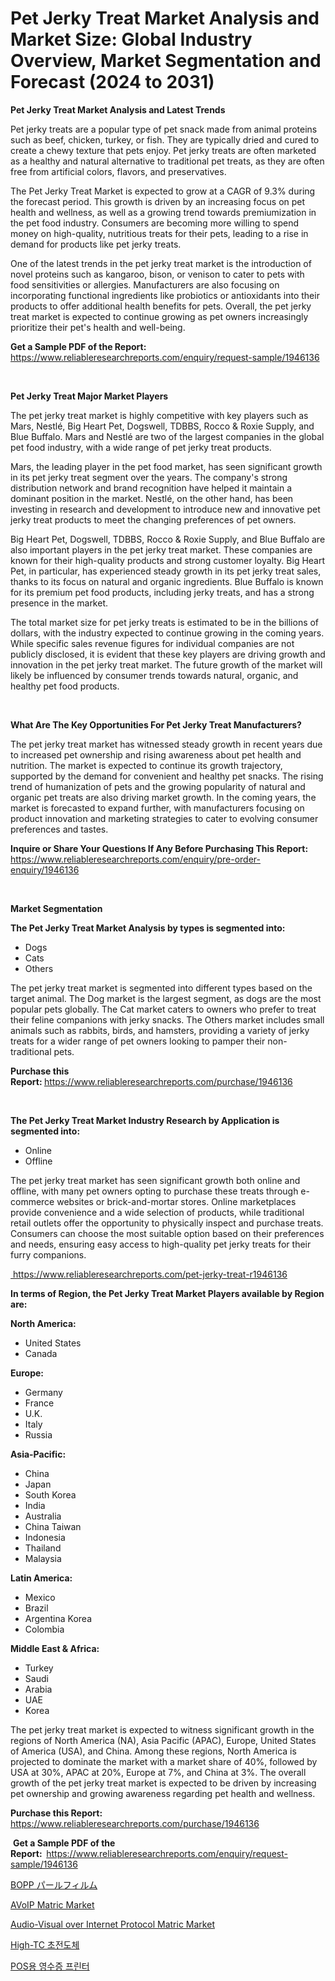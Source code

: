 <p><h1>Pet Jerky Treat Market Analysis and Market Size: Global Industry Overview, Market Segmentation and Forecast (2024 to 2031)</h1></p><p><strong>Pet Jerky Treat Market Analysis and Latest Trends</strong></p>
<p><p>Pet jerky treats are a popular type of pet snack made from animal proteins such as beef, chicken, turkey, or fish. They are typically dried and cured to create a chewy texture that pets enjoy. Pet jerky treats are often marketed as a healthy and natural alternative to traditional pet treats, as they are often free from artificial colors, flavors, and preservatives.</p><p>The Pet Jerky Treat Market is expected to grow at a CAGR of 9.3% during the forecast period. This growth is driven by an increasing focus on pet health and wellness, as well as a growing trend towards premiumization in the pet food industry. Consumers are becoming more willing to spend money on high-quality, nutritious treats for their pets, leading to a rise in demand for products like pet jerky treats.</p><p>One of the latest trends in the pet jerky treat market is the introduction of novel proteins such as kangaroo, bison, or venison to cater to pets with food sensitivities or allergies. Manufacturers are also focusing on incorporating functional ingredients like probiotics or antioxidants into their products to offer additional health benefits for pets. Overall, the pet jerky treat market is expected to continue growing as pet owners increasingly prioritize their pet's health and well-being.</p></p>
<p><strong>Get a Sample PDF of the Report:&nbsp;</strong> <a href="https://www.reliableresearchreports.com/enquiry/request-sample/1946136">https://www.reliableresearchreports.com/enquiry/request-sample/1946136</a></p>
<p>&nbsp;</p>
<p><strong>Pet Jerky Treat Major Market Players</strong></p>
<p><p>The pet jerky treat market is highly competitive with key players such as Mars, Nestlé, Big Heart Pet, Dogswell, TDBBS, Rocco & Roxie Supply, and Blue Buffalo. Mars and Nestlé are two of the largest companies in the global pet food industry, with a wide range of pet jerky treat products.</p><p>Mars, the leading player in the pet food market, has seen significant growth in its pet jerky treat segment over the years. The company's strong distribution network and brand recognition have helped it maintain a dominant position in the market. Nestlé, on the other hand, has been investing in research and development to introduce new and innovative pet jerky treat products to meet the changing preferences of pet owners.</p><p>Big Heart Pet, Dogswell, TDBBS, Rocco & Roxie Supply, and Blue Buffalo are also important players in the pet jerky treat market. These companies are known for their high-quality products and strong customer loyalty. Big Heart Pet, in particular, has experienced steady growth in its pet jerky treat sales, thanks to its focus on natural and organic ingredients. Blue Buffalo is known for its premium pet food products, including jerky treats, and has a strong presence in the market.</p><p>The total market size for pet jerky treats is estimated to be in the billions of dollars, with the industry expected to continue growing in the coming years. While specific sales revenue figures for individual companies are not publicly disclosed, it is evident that these key players are driving growth and innovation in the pet jerky treat market. The future growth of the market will likely be influenced by consumer trends towards natural, organic, and healthy pet food products.</p></p>
<p>&nbsp;</p>
<p><strong>What Are The Key Opportunities For Pet Jerky Treat Manufacturers?</strong></p>
<p><p>The pet jerky treat market has witnessed steady growth in recent years due to increased pet ownership and rising awareness about pet health and nutrition. The market is expected to continue its growth trajectory, supported by the demand for convenient and healthy pet snacks. The rising trend of humanization of pets and the growing popularity of natural and organic pet treats are also driving market growth. In the coming years, the market is forecasted to expand further, with manufacturers focusing on product innovation and marketing strategies to cater to evolving consumer preferences and tastes.</p></p>
<p><strong>Inquire or Share Your Questions If Any Before Purchasing This Report:</strong> <a href="https://www.reliableresearchreports.com/enquiry/pre-order-enquiry/1946136">https://www.reliableresearchreports.com/enquiry/pre-order-enquiry/1946136</a></p>
<p>&nbsp;</p>
<p><strong>Market Segmentation</strong></p>
<p><strong>The Pet Jerky Treat Market Analysis by types is segmented into:</strong></p>
<p><ul><li>Dogs</li><li>Cats</li><li>Others</li></ul></p>
<p><p>The pet jerky treat market is segmented into different types based on the target animal. The Dog market is the largest segment, as dogs are the most popular pets globally. The Cat market caters to owners who prefer to treat their feline companions with jerky snacks. The Others market includes small animals such as rabbits, birds, and hamsters, providing a variety of jerky treats for a wider range of pet owners looking to pamper their non-traditional pets.</p></p>
<p><strong>Purchase this Report:&nbsp;</strong><a href="https://www.reliableresearchreports.com/purchase/1946136">https://www.reliableresearchreports.com/purchase/1946136</a></p>
<p>&nbsp;</p>
<p><strong>The Pet Jerky Treat Market Industry Research by Application is segmented into:</strong></p>
<p><ul><li>Online</li><li>Offline</li></ul></p>
<p><p>The pet jerky treat market has seen significant growth both online and offline, with many pet owners opting to purchase these treats through e-commerce websites or brick-and-mortar stores. Online marketplaces provide convenience and a wide selection of products, while traditional retail outlets offer the opportunity to physically inspect and purchase treats. Consumers can choose the most suitable option based on their preferences and needs, ensuring easy access to high-quality pet jerky treats for their furry companions.</p></p>
<p><a href="https://www.reliableresearchreports.com/pet-jerky-treat-r1946136">&nbsp;https://www.reliableresearchreports.com/pet-jerky-treat-r1946136</a></p>
<p><strong>In terms of Region, the Pet Jerky Treat Market Players available by Region are:</strong></p>
<p>
    <p> <strong> North America: </strong>
        <ul>
            <li>United States</li>
            <li>Canada</li>
        </ul>
        </p> 
    <p> <strong> Europe: </strong>
        <ul>
            <li>Germany</li>
            <li>France</li>
            <li>U.K.</li>
            <li>Italy</li>
            <li>Russia</li>
        </ul>
        </p> 
    <p> <strong> Asia-Pacific: </strong>
        <ul>
            <li>China</li>
            <li>Japan</li>
            <li>South Korea</li>
            <li>India</li>
            <li>Australia</li>
            <li>China Taiwan</li>
            <li>Indonesia</li>
            <li>Thailand</li>
            <li>Malaysia</li>
        </ul>
        </p> 
    <p> <strong> Latin America: </strong>
        <ul>
            <li>Mexico</li>
            <li>Brazil</li>
            <li>Argentina Korea</li>
            <li>Colombia</li>
        </ul>
        </p> 
    <p> <strong> Middle East & Africa: </strong>
        <ul>
            <li>Turkey</li>
            <li>Saudi</li>
            <li>Arabia</li>
            <li>UAE</li>
            <li>Korea</li>
        </ul>
    </p>
    </p>
<p><p>The pet jerky treat market is expected to witness significant growth in the regions of North America (NA), Asia Pacific (APAC), Europe, United States of America (USA), and China. Among these regions, North America is projected to dominate the market with a market share of 40%, followed by USA at 30%, APAC at 20%, Europe at 7%, and China at 3%. The overall growth of the pet jerky treat market is expected to be driven by increasing pet ownership and growing awareness regarding pet health and wellness.</p></p>
<p><strong>Purchase this Report: </strong><a href="https://www.reliableresearchreports.com/purchase/1946136">https://www.reliableresearchreports.com/purchase/1946136</a></p>
<p>&nbsp;<strong>Get a Sample PDF of the Report:&nbsp;&nbsp;</strong><a href="https://www.reliableresearchreports.com/enquiry/request-sample/1946136">https://www.reliableresearchreports.com/enquiry/request-sample/1946136</a></p>
<p><strong></strong></p>
<p><p><a href="https://github.com/MacyOrn/Market-Research-Report-List-1/blob/main/9886574150129.md">BOPP パールフィルム</a></p><p><a href="https://github.com/MaraKoelpin2023/Market-Research-Report-List-1/blob/main/avoip-matric-market.md">AVoIP Matric Market</a></p><p><a href="https://github.com/goodweq44/Market-Research-Report-List-1/blob/main/audio-visual-over-internet-protocol-matric-market.md">Audio-Visual over Internet Protocol Matric Market</a></p><p><a href="https://github.com/royErdmtyan906778/Market-Research-Report-List-2/blob/main/9856441160044.md">High-TC 초전도체</a></p><p><a href="https://github.com/Maeennan456456/Market-Research-Report-List-2/blob/main/3360720160043.md">POS용 영수증 프린터</a></p></p>